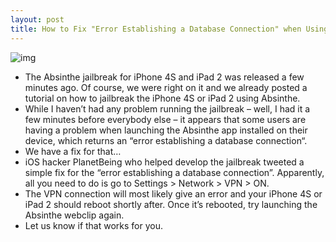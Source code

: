 ```yaml
---
layout: post
title: How to Fix "Error Establishing a Database Connection" when Using Absinthe
---
```

![img](http://media.idownloadblog.com/wp-content/uploads/2012/01/error-establishing-database-connection.jpg)
* The Absinthe jailbreak for iPhone 4S and iPad 2 was released a few minutes ago. Of course, we were right on it and we already posted a tutorial on how to jailbreak the iPhone 4S or iPad 2 using Absinthe.
* While I haven’t had any problem running the jailbreak – well, I had it a few minutes before everybody else – it appears that some users are having a problem when launching the Absinthe app installed on their device, which returns an “error establishing a database connection“.
* We have a fix for that…
* iOS hacker PlanetBeing who helped develop the jailbreak tweeted a simple fix for the “error establishing a database connection”. Apparently, all you need to do is go to Settings > Network > VPN > ON.
* The VPN connection will most likely give an error and your iPhone 4S or iPad 2 should reboot shortly after. Once it’s rebooted, try launching the Absinthe webclip again.
* Let us know if that works for you.

